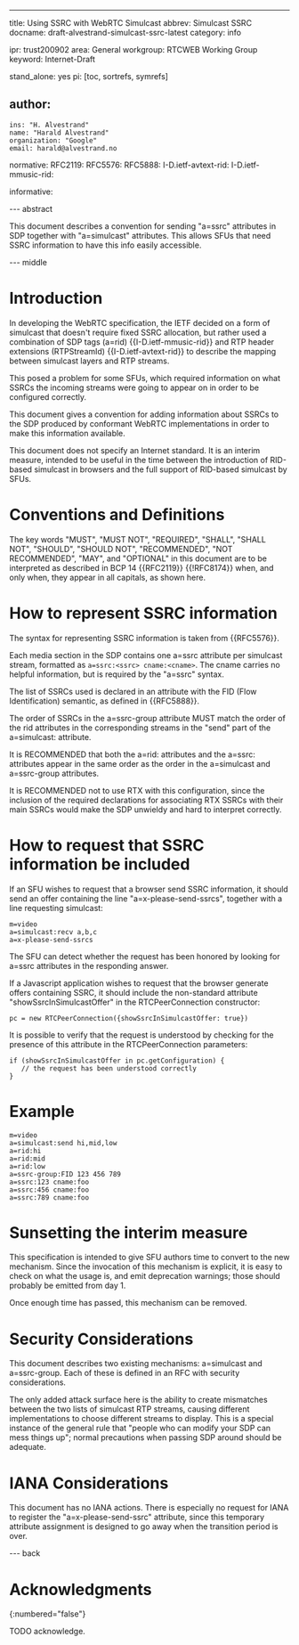 ---
title: Using SSRC with WebRTC Simulcast
abbrev: Simulcast SSRC
docname: draft-alvestrand-simulcast-ssrc-latest
category: info

ipr: trust200902
area: General
workgroup: RTCWEB Working Group
keyword: Internet-Draft

stand_alone: yes
pi: [toc, sortrefs, symrefs]

author:
 -
    ins: "H. Alvestrand"
    name: "Harald Alvestrand"
    organization: "Google"
    email: harald@alvestrand.no

normative:
  RFC2119:
  RFC5576:
  RFC5888:
  I-D.ietf-avtext-rid:
  I-D.ietf-mmusic-rid:

informative:



--- abstract

This document describes a convention for sending "a=ssrc" attributes
in SDP together with "a=simulcast" attributes. This allows SFUs that
need SSRC information to have this info easily accessible.

--- middle

# Introduction

In developing the WebRTC specification, the IETF decided on a
form of simulcast that doesn't require fixed SSRC allocation, but rather
used a combination of SDP tags (a=rid) {{I-D.ietf-mmusic-rid}} and RTP header
extensions (RTPStreamId) {{I-D.ietf-avtext-rid}}
to describe the mapping between simulcast layers and RTP streams.

This posed a problem for some SFUs, which required information on what
SSRCs the incoming streams were going to appear on in order to be configured
correctly.

This document gives a convention for adding information about SSRCs to the
SDP produced by conformant WebRTC implementations in order to make this
information available.

This document does not specify an Internet standard. It is an interim
measure, intended to be useful in the time between the introduction of
RID-based simulcast in browsers and the full support of RID-based simulcast
by SFUs.

# Conventions and Definitions

The key words "MUST", "MUST NOT", "REQUIRED", "SHALL", "SHALL NOT", "SHOULD",
"SHOULD NOT", "RECOMMENDED", "NOT RECOMMENDED", "MAY", and "OPTIONAL" in this
document are to be interpreted as described in BCP 14 {{RFC2119}} {{!RFC8174}}
when, and only when, they appear in all capitals, as shown here.

# How to represent SSRC information

The syntax for representing SSRC information is taken from {{RFC5576}}.

Each media section in the SDP contains one a=ssrc attribute
per simulcast stream, formatted as `a=ssrc:<ssrc> cname:<cname>`. The
cname carries no helpful information, but is required by the "a=ssrc" syntax.

The list of SSRCs used is declared in an attribute with the FID
(Flow Identification) semantic, as defined in {{RFC5888}}.

The order of SSRCs in the a=ssrc-group attribute MUST match the order of the
rid attributes in the corresponding streams in the "send" part of the
a=simulcast: attribute.

It is RECOMMENDED that both the a=rid: attributes and the a=ssrc: attributes
appear in the same order as the order in the a=simulcast and a=ssrc-group
attributes.

It is RECOMMENDED not to use RTX with this configuration, since the inclusion
of the required declarations for associating RTX SSRCs with their main SSRCs
would make the SDP unwieldy and hard to interpret correctly.

# How to request that SSRC information be included

If an SFU wishes to request that a browser send SSRC information, it should
send an offer containing the line "a=x-please-send-ssrcs", together with a
line requesting simulcast:

~~~~
m=video
a=simulcast:recv a,b,c
a=x-please-send-ssrcs
~~~~

The SFU can detect whether the request has been honored by looking for
a=ssrc attributes in the responding answer.

If a Javascript application wishes to request that the browser generate
offers containing SSRC, it should include the non-standard attribute
"showSsrcInSimulcastOffer" in the RTCPeerConnection constructor:

~~~~
pc = new RTCPeerConnection({showSsrcInSimulcastOffer: true})
~~~~

It is possible to verify that the request is understood by checking for
the presence of this attribute in the RTCPeerConnection parameters:

~~~~
if (showSsrcInSimulcastOffer in pc.getConfiguration) {
   // the request has been understood correctly
}
~~~~

# Example

~~~~
m=video
a=simulcast:send hi,mid,low
a=rid:hi
a=rid:mid
a=rid:low
a=ssrc-group:FID 123 456 789
a=ssrc:123 cname:foo
a=ssrc:456 cname:foo
a=ssrc:789 cname:foo
~~~~

# Sunsetting the interim measure

This specification is intended to give SFU authors time to convert
to the new mechanism. Since the invocation of this mechanism is explicit,
it is easy to check on what the usage is, and emit deprecation warnings;
those should probably be emitted from day 1.

Once enough time has passed, this mechanism can be removed.

# Security Considerations

This document describes two existing mechanisms: a=simulcast and
a=ssrc-group. Each of these is defined in an RFC with security considerations.

The only added attack surface here is the ability to create mismatches
between the two lists of simulcast RTP streams, causing different
implementations to choose different streams to display. This is a special
instance of the general rule that "people who can modify your SDP can mess
things up"; normal precautions when passing SDP around should be adequate.

# IANA Considerations

This document has no IANA actions. There is especially no request for
IANA to register the "a=x-please-send-ssrc" attribute, since this temporary
attribute assignment is designed to go away when the transition period is over.

--- back

# Acknowledgments
{:numbered="false"}

TODO acknowledge.

